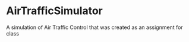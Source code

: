 # AirTrafficSimulator

A simulation of Air Traffic Control that was created as an assignment for class
